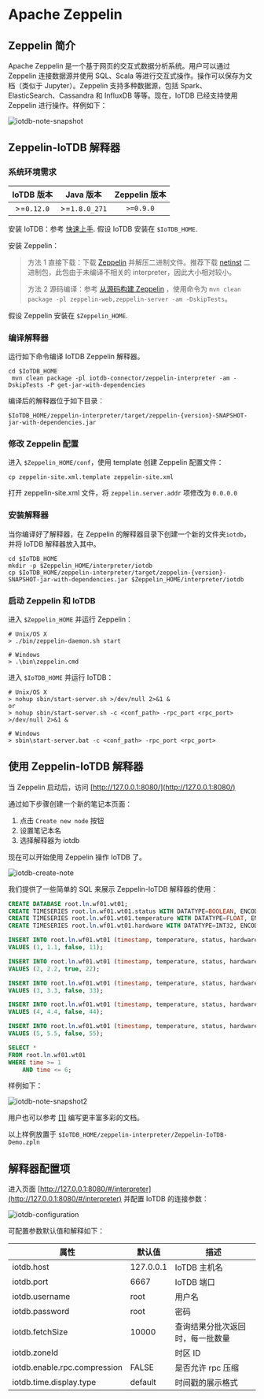 <!--

    Licensed to the Apache Software Foundation (ASF) under one
    or more contributor license agreements.  See the NOTICE file
    distributed with this work for additional information
    regarding copyright ownership.  The ASF licenses this file
    to you under the Apache License, Version 2.0 (the
    "License"); you may not use this file except in compliance
    with the License.  You may obtain a copy of the License at
    
        http://www.apache.org/licenses/LICENSE-2.0
    
    Unless required by applicable law or agreed to in writing,
    software distributed under the License is distributed on an
    "AS IS" BASIS, WITHOUT WARRANTIES OR CONDITIONS OF ANY
    KIND, either express or implied.  See the License for the
    specific language governing permissions and limitations
    under the License.

-->

# Apache Zeppelin

## Zeppelin 简介

Apache Zeppelin 是一个基于网页的交互式数据分析系统。用户可以通过 Zeppelin 连接数据源并使用 SQL、Scala 等进行交互式操作。操作可以保存为文档（类似于 Jupyter）。Zeppelin 支持多种数据源，包括 Spark、ElasticSearch、Cassandra 和 InfluxDB 等等。现在，IoTDB 已经支持使用 Zeppelin 进行操作。样例如下：

![iotdb-note-snapshot](/img/github/102752947-520a3e80-43a5-11eb-8fb1-8fac471c8c7e.png)

## Zeppelin-IoTDB 解释器

### 系统环境需求

| IoTDB 版本 |   Java 版本   | Zeppelin 版本 |
| :--------: | :-----------: | :-----------: |
| >=`0.12.0` | >=`1.8.0_271` |   `>=0.9.0`   |

安装 IoTDB：参考 [快速上手](https://iotdb.apache.org/zh/UserGuide/Master/QuickStart/QuickStart.html). 假设 IoTDB 安装在 `$IoTDB_HOME`.

安装 Zeppelin：
> 方法 1 直接下载：下载 [Zeppelin](https://zeppelin.apache.org/download.html#) 并解压二进制文件。推荐下载 [netinst](http://www.apache.org/dyn/closer.cgi/zeppelin/zeppelin-0.9.0/zeppelin-0.9.0-bin-netinst.tgz) 二进制包，此包由于未编译不相关的 interpreter，因此大小相对较小。
>
> 方法 2 源码编译：参考 [从源码构建 Zeppelin](https://zeppelin.apache.org/docs/latest/setup/basics/how_to_build.html) ，使用命令为 `mvn clean package -pl zeppelin-web,zeppelin-server -am -DskipTests`。

假设 Zeppelin 安装在 `$Zeppelin_HOME`.

### 编译解释器

运行如下命令编译 IoTDB Zeppelin 解释器。

```shell
cd $IoTDB_HOME
 mvn clean package -pl iotdb-connector/zeppelin-interpreter -am -DskipTests -P get-jar-with-dependencies
```

编译后的解释器位于如下目录：

```shell
$IoTDB_HOME/zeppelin-interpreter/target/zeppelin-{version}-SNAPSHOT-jar-with-dependencies.jar
```

### 修改 Zeppelin 配置

进入 `$Zeppelin_HOME/conf`，使用 template 创建 Zeppelin 配置文件：

```shell
cp zeppelin-site.xml.template zeppelin-site.xml
```

打开 zeppelin-site.xml 文件，将 `zeppelin.server.addr` 项修改为 `0.0.0.0`


### 安装解释器

当你编译好了解释器，在 Zeppelin 的解释器目录下创建一个新的文件夹`iotdb`，并将 IoTDB 解释器放入其中。

```shell
cd $IoTDB_HOME
mkdir -p $Zeppelin_HOME/interpreter/iotdb
cp $IoTDB_HOME/zeppelin-interpreter/target/zeppelin-{version}-SNAPSHOT-jar-with-dependencies.jar $Zeppelin_HOME/interpreter/iotdb
```

### 启动 Zeppelin 和 IoTDB

进入 `$Zeppelin_HOME` 并运行 Zeppelin：

```shell
# Unix/OS X
> ./bin/zeppelin-daemon.sh start

# Windows
> .\bin\zeppelin.cmd
```

进入 `$IoTDB_HOME` 并运行 IoTDB：

```shell
# Unix/OS X
> nohup sbin/start-server.sh >/dev/null 2>&1 &
or
> nohup sbin/start-server.sh -c <conf_path> -rpc_port <rpc_port> >/dev/null 2>&1 &

# Windows
> sbin\start-server.bat -c <conf_path> -rpc_port <rpc_port>
```

## 使用 Zeppelin-IoTDB 解释器

当 Zeppelin 启动后，访问 [http://127.0.0.1:8080/](http://127.0.0.1:8080/)

通过如下步骤创建一个新的笔记本页面：

1. 点击 `Create new node` 按钮
2. 设置笔记本名
3. 选择解释器为 iotdb

现在可以开始使用 Zeppelin 操作 IoTDB 了。

![iotdb-create-note](/img/github/102752945-5171a800-43a5-11eb-8614-53b3276a3ce2.png)

我们提供了一些简单的 SQL 来展示 Zeppelin-IoTDB 解释器的使用：

```sql
CREATE DATABASE root.ln.wf01.wt01;
CREATE TIMESERIES root.ln.wf01.wt01.status WITH DATATYPE=BOOLEAN, ENCODING=PLAIN;
CREATE TIMESERIES root.ln.wf01.wt01.temperature WITH DATATYPE=FLOAT, ENCODING=PLAIN;
CREATE TIMESERIES root.ln.wf01.wt01.hardware WITH DATATYPE=INT32, ENCODING=PLAIN;

INSERT INTO root.ln.wf01.wt01 (timestamp, temperature, status, hardware)
VALUES (1, 1.1, false, 11);

INSERT INTO root.ln.wf01.wt01 (timestamp, temperature, status, hardware)
VALUES (2, 2.2, true, 22);

INSERT INTO root.ln.wf01.wt01 (timestamp, temperature, status, hardware)
VALUES (3, 3.3, false, 33);

INSERT INTO root.ln.wf01.wt01 (timestamp, temperature, status, hardware)
VALUES (4, 4.4, false, 44);

INSERT INTO root.ln.wf01.wt01 (timestamp, temperature, status, hardware)
VALUES (5, 5.5, false, 55);

SELECT *
FROM root.ln.wf01.wt01
WHERE time >= 1
	AND time <= 6;
```

样例如下：

![iotdb-note-snapshot2](/img/github/102752948-52a2d500-43a5-11eb-9156-0c55667eb4cd.png)

用户也可以参考 [[1]](https://zeppelin.apache.org/docs/0.9.0/usage/display_system/basic.html) 编写更丰富多彩的文档。

以上样例放置于 `$IoTDB_HOME/zeppelin-interpreter/Zeppelin-IoTDB-Demo.zpln`

## 解释器配置项

进入页面 [http://127.0.0.1:8080/#/interpreter](http://127.0.0.1:8080/#/interpreter) 并配置 IoTDB 的连接参数：

![iotdb-configuration](/img/github/102752940-50407b00-43a5-11eb-94fb-3e3be222183c.png)

可配置参数默认值和解释如下：

| 属性                         | 默认值    | 描述                             |
| ---------------------------- | --------- | -------------------------------- |
| iotdb.host                   | 127.0.0.1 | IoTDB 主机名                     |
| iotdb.port                   | 6667      | IoTDB 端口                       |
| iotdb.username               | root      | 用户名                           |
| iotdb.password               | root      | 密码                             |
| iotdb.fetchSize              | 10000     | 查询结果分批次返回时，每一批数量 |
| iotdb.zoneId                 |           | 时区 ID                           |
| iotdb.enable.rpc.compression | FALSE     | 是否允许 rpc 压缩                  |
| iotdb.time.display.type      | default   | 时间戳的展示格式                 |
